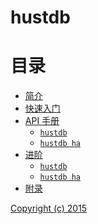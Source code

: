 hustdb
==

目录
==

* [简介](intro/index.md)
* [快速入门](guide/index.md)
* [API 手册](api/index.md)
    * [`hustdb`](api/hustdb.md)
    * [`hustdb ha`](api/ha.md)
* [进阶](advanced/index.md)
    * [`hustdb`](advanced/hustdb.md)
    * [`hustdb ha`](advanced/ha.md)
* [附录](appendix/index.md)

[Copyright (c) 2015](https://opensource.org/licenses/MIT)